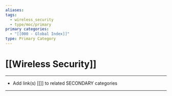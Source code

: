 ```yaml
---
aliases:
tags:
  - wireless_security
  - type/moc/primary
primary categories:
  - "[[000 - Global Index]]"
type: Primary Category
---
```

# [[Wireless Security]]

***

* Add link(s) [[]] to related SECONDARY categories

***

